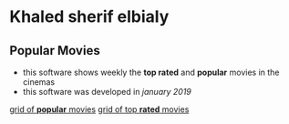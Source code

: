 Khaled sherif elbialy
======
Popular Movies
------

* this software shows weekly the **top rated** and **popular** movies in the cinemas
* this software was developed in *january 2019*

[grid of **popular** movies](Screenshot_٢٠١٩٠٢٢٨-١٥٤٠٥٩.png)
[grid of top **rated** movies](Screenshot_٢٠١٩٠٢٢٨-١٥٤١١٩.png)
